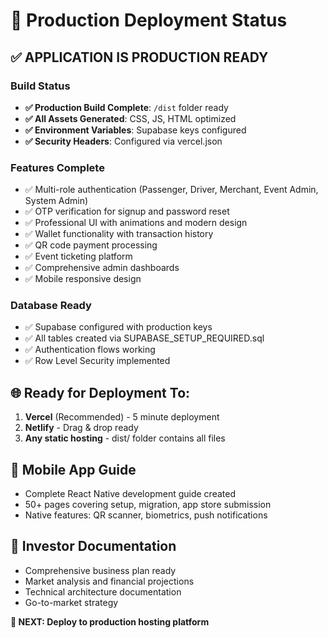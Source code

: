 # 🚀 Production Deployment Status

## ✅ APPLICATION IS PRODUCTION READY

### Build Status
- **✅ Production Build Complete**: `/dist` folder ready
- **✅ All Assets Generated**: CSS, JS, HTML optimized
- **✅ Environment Variables**: Supabase keys configured
- **✅ Security Headers**: Configured via vercel.json

### Features Complete
- ✅ Multi-role authentication (Passenger, Driver, Merchant, Event Admin, System Admin)
- ✅ OTP verification for signup and password reset
- ✅ Professional UI with animations and modern design
- ✅ Wallet functionality with transaction history
- ✅ QR code payment processing
- ✅ Event ticketing platform
- ✅ Comprehensive admin dashboards
- ✅ Mobile responsive design

### Database Ready
- ✅ Supabase configured with production keys
- ✅ All tables created via SUPABASE_SETUP_REQUIRED.sql
- ✅ Authentication flows working
- ✅ Row Level Security implemented

## 🌐 Ready for Deployment To:
1. **Vercel** (Recommended) - 5 minute deployment
2. **Netlify** - Drag & drop ready
3. **Any static hosting** - dist/ folder contains all files

## 📱 Mobile App Guide
- Complete React Native development guide created
- 50+ pages covering setup, migration, app store submission
- Native features: QR scanner, biometrics, push notifications

## 💼 Investor Documentation
- Comprehensive business plan ready
- Market analysis and financial projections
- Technical architecture documentation
- Go-to-market strategy

**🎯 NEXT: Deploy to production hosting platform**